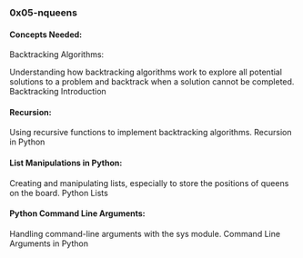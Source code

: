 ### 0x05-nqueens

#### Concepts Needed:
Backtracking Algorithms:

Understanding how backtracking algorithms work to explore all potential solutions to a problem and backtrack when a solution cannot be completed.
Backtracking Introduction
#### Recursion:

Using recursive functions to implement backtracking algorithms.
Recursion in Python
#### List Manipulations in Python:

Creating and manipulating lists, especially to store the positions of queens on the board.
Python Lists
#### Python Command Line Arguments:

Handling command-line arguments with the sys module.
Command Line Arguments in Python